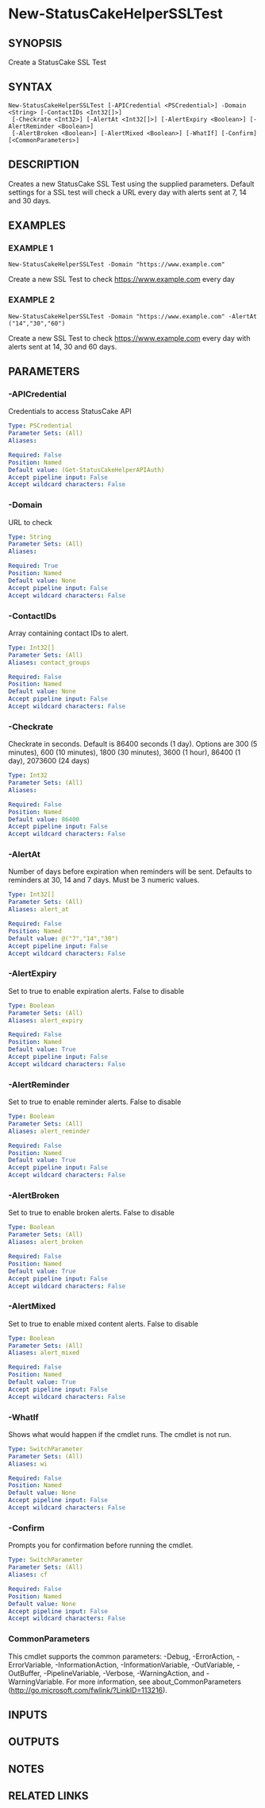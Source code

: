 # New-StatusCakeHelperSSLTest

## SYNOPSIS
Create a StatusCake SSL Test

## SYNTAX

```
New-StatusCakeHelperSSLTest [-APICredential <PSCredential>] -Domain <String> [-ContactIDs <Int32[]>]
 [-Checkrate <Int32>] [-AlertAt <Int32[]>] [-AlertExpiry <Boolean>] [-AlertReminder <Boolean>]
 [-AlertBroken <Boolean>] [-AlertMixed <Boolean>] [-WhatIf] [-Confirm] [<CommonParameters>]
```

## DESCRIPTION
Creates a new StatusCake SSL Test using the supplied parameters.
Default settings for a SSL test will check a URL every day with alerts sent at 7, 14 and 30 days.

## EXAMPLES

### EXAMPLE 1
```
New-StatusCakeHelperSSLTest -Domain "https://www.example.com"
```

Create a new SSL Test to check https://www.example.com every day

### EXAMPLE 2
```
New-StatusCakeHelperSSLTest -Domain "https://www.example.com" -AlertAt ("14","30","60")
```

Create a new SSL Test to check https://www.example.com every day with alerts sent at 14, 30 and 60 days.

## PARAMETERS

### -APICredential
Credentials to access StatusCake API

```yaml
Type: PSCredential
Parameter Sets: (All)
Aliases:

Required: False
Position: Named
Default value: (Get-StatusCakeHelperAPIAuth)
Accept pipeline input: False
Accept wildcard characters: False
```

### -Domain
URL to check

```yaml
Type: String
Parameter Sets: (All)
Aliases:

Required: True
Position: Named
Default value: None
Accept pipeline input: False
Accept wildcard characters: False
```

### -ContactIDs
Array containing contact IDs to alert.

```yaml
Type: Int32[]
Parameter Sets: (All)
Aliases: contact_groups

Required: False
Position: Named
Default value: None
Accept pipeline input: False
Accept wildcard characters: False
```

### -Checkrate
Checkrate in seconds.
Default is 86400 seconds (1 day).
Options are 300 (5 minutes), 600 (10 minutes), 1800 (30 minutes), 3600 (1 hour), 86400 (1 day), 2073600 (24 days)

```yaml
Type: Int32
Parameter Sets: (All)
Aliases:

Required: False
Position: Named
Default value: 86400
Accept pipeline input: False
Accept wildcard characters: False
```

### -AlertAt
Number of days before expiration when reminders will be sent.
Defaults to reminders at 30, 14 and 7 days.
Must be 3 numeric values.

```yaml
Type: Int32[]
Parameter Sets: (All)
Aliases: alert_at

Required: False
Position: Named
Default value: @("7","14","30")
Accept pipeline input: False
Accept wildcard characters: False
```

### -AlertExpiry
Set to true to enable expiration alerts.
False to disable

```yaml
Type: Boolean
Parameter Sets: (All)
Aliases: alert_expiry

Required: False
Position: Named
Default value: True
Accept pipeline input: False
Accept wildcard characters: False
```

### -AlertReminder
Set to true to enable reminder alerts.
False to disable

```yaml
Type: Boolean
Parameter Sets: (All)
Aliases: alert_reminder

Required: False
Position: Named
Default value: True
Accept pipeline input: False
Accept wildcard characters: False
```

### -AlertBroken
Set to true to enable broken alerts.
False to disable

```yaml
Type: Boolean
Parameter Sets: (All)
Aliases: alert_broken

Required: False
Position: Named
Default value: True
Accept pipeline input: False
Accept wildcard characters: False
```

### -AlertMixed
Set to true to enable mixed content alerts.
False to disable

```yaml
Type: Boolean
Parameter Sets: (All)
Aliases: alert_mixed

Required: False
Position: Named
Default value: True
Accept pipeline input: False
Accept wildcard characters: False
```

### -WhatIf
Shows what would happen if the cmdlet runs.
The cmdlet is not run.

```yaml
Type: SwitchParameter
Parameter Sets: (All)
Aliases: wi

Required: False
Position: Named
Default value: None
Accept pipeline input: False
Accept wildcard characters: False
```

### -Confirm
Prompts you for confirmation before running the cmdlet.

```yaml
Type: SwitchParameter
Parameter Sets: (All)
Aliases: cf

Required: False
Position: Named
Default value: None
Accept pipeline input: False
Accept wildcard characters: False
```

### CommonParameters
This cmdlet supports the common parameters: -Debug, -ErrorAction, -ErrorVariable, -InformationAction, -InformationVariable, -OutVariable, -OutBuffer, -PipelineVariable, -Verbose, -WarningAction, and -WarningVariable.
For more information, see about_CommonParameters (http://go.microsoft.com/fwlink/?LinkID=113216).

## INPUTS

## OUTPUTS

## NOTES

## RELATED LINKS
